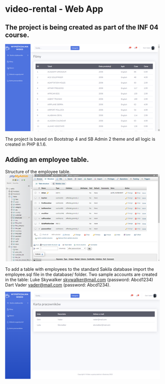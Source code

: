 # video-rental - Web App
## The project is being created as part of the INF 04 course.

![video-rental - web app](./screenshots/video-rental.png)

The project is based on Bootstrap 4 and SB Admin 2 theme and all logic is created in PHP 8.1.6.

## Adding an employee table.

Structure of the employee table.
![video-rental_employee - web app](./screenshots/video-rental_employee-structure.png)

To add a table with employees to the standard Sakila database import the employee.sql file in the database/ folder. Two sample accounts are created in the table:
Luke Skywalker skywalker@mail.com (password: Abcd1234)
Dart Vader vader@mail.com (password: Abcd1234).

![video-rental_employee - web app](./screenshots/video-rental_employee.png)
